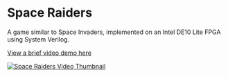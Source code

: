 # Space Raiders
A game similar to Space Invaders, implemented on an Intel DE10 Lite FPGA using System Verilog.

[View a brief video demo here](https://www.youtube.com/watch?v=2cDBiSN_Zxs)

[![Space Raiders Video Thumbnail](https://user-images.githubusercontent.com/47716543/172197721-d5b06951-6423-4d3d-9ced-a43e48d0f721.png)](https://www.youtube.com/watch?v=2cDBiSN_Zxs)

